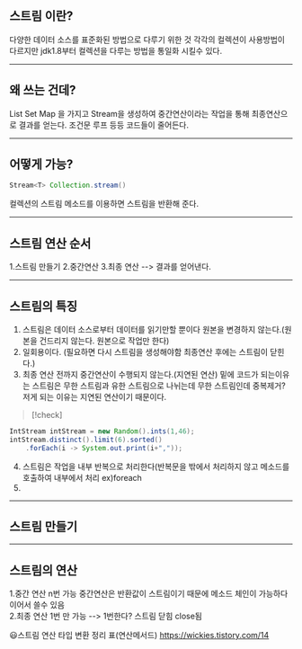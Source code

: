 ## 스트림 이란?
다양한 데이터 소스를 표준화된 방법으로 다루기 위한 것 
각각의 컬렉션이 사용방법이 다르지만 jdk1.8부터 컬렉션을 다루는 방법을 통일화 시킬수 있다.

---

## 왜 쓰는 건데?
List Set Map 을 가지고 Stream을 생성하여 중간연산이라는 작업을 통해 최종연산으로 결과를 얻는다. 조건문 루프 등등 코드들이 줄어든다. 

---


## 어떻게 가능?

```java
Stream<T> Collection.stream()
```
컬렉션의 스트림 메소드를 이용하면 스트림을 반환해 준다.

---

## 스트림 연산 순서
1.스트림 만들기
2.중간연산
3.최종 연산 --> 결과를 얻어낸다.

---

## 스트림의 특징

1. 스트림은 데이터 소스로부터 데이터를 읽기만할 뿐이다 원본을 변경하지 않는다.(원본을 건드리지 않는다. 원본으로 작업만 한다)
2. 일회용이다. (필요하면 다시 스트림을 생성해야함 최종연산 후에는 스트림이 닫힌다.)
3. 최종 연산 전까지 중간연산이 수행되지 않는다.(지연된 연산)
 밑에 코드가 되는이유는 스트림은 무한 스트림과 유한 스트림으로 나뉘는데 
 무한 스트림인데 중복제거? 저게 되는 이유는 지연된 연산이기 때문이다.   

>[!check]

```java
IntStream intStream = new Random().ints(1,46); 
intStream.distinct().limit(6).sorted()
	.forEach(i -> System.out.print(i+","));
```
4. 스트림은 작업을 내부 반복으로 처리한다(반복문을 밖에서 처리하지 않고 메소드를 호출하여 내부에서 처리 ex)foreach
5. 


 
---

## 스트림 만들기



---

## 스트림의 연산

1.중간 연산 n번 가능 중간연산은 반환값이 스트림이기 때문에 메소드 체인이 가능하다 이어서 쓸수 있음  
2.최종 연산 1번 만 가능 --> 1번한다? 스트림 닫힘 close됨

😃스트림 연산 타입 변환 정리 표(연산메서드)
<https://wickies.tistory.com/14>


